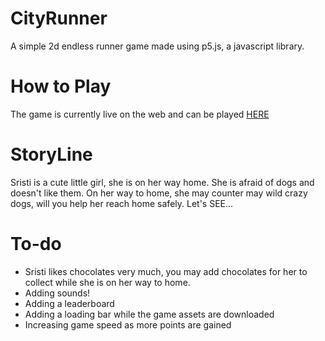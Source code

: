 # CityRunner
  A simple 2d endless runner game made using p5.js, a javascript library.

# How to Play
  The game is currently live on the web and can be played [HERE](https://cityrunner.000webhostapp.com/)

# StoryLine
  Sristi is a cute little girl, she is on her way home. She is afraid of dogs and doesn't like them.
  On her way to home, she may counter may wild crazy dogs, will you help her reach home safely. Let's SEE...


# To-do
  * Sristi likes chocolates very much, you may add chocolates for her to collect while she is on her way to home.
  * Adding sounds!
  * Adding a leaderboard
  * Adding a loading bar while the game assets are downloaded
  * Increasing game speed as more points are gained
